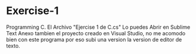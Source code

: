 # Exercise-1
Programming C.
El Archivo "Ejercise 1 de C.cs"  Lo puedes Abrir en Sublime Text 
Anexo tambien el proyecto creado en Visual Studio, no me acomodo bien con este programa por eso subi una version la version de editor de texto.
